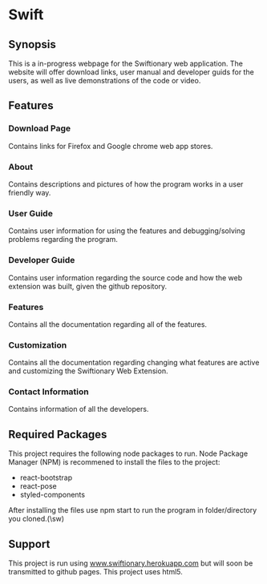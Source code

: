 # Swift
  
  ## Synopsis
  
  This is a in-progress webpage for the Swiftionary web application. The website will offer download links, user manual and developer guids for the users, as well as live demonstrations of the code or video.
  
  ## Features
  ### Download Page
  Contains links for Firefox and Google chrome web app stores.
  
  ### About
  Contains descriptions and pictures of how the program works in a user friendly way.
  
  ### User Guide
  Contains user information for using the features and debugging/solving problems regarding the program.
  
  ### Developer Guide
  Contains user information regarding the source code and how the web extension was built, given the github repository.
  
  ### Features
  Contains all the documentation regarding all of the features.
  
  ### Customization
  Contains all the documentation regarding changing what features are active and customizing the Swiftionary Web Extension.
  
  ### Contact Information
  Contains information of all the developers.
 
  ## Required Packages
  
  This project requires the following node packages to run. Node Package Manager (NPM) is recommened to install the files to the project:
  * react-bootstrap
  * react-pose
  * styled-components

  After installing the files use npm start to run the program in folder/directory you cloned.(\sw)
  
  ## Support
  This project is run using www.swiftionary.herokuapp.com but will soon be transmitted to github pages.
  This project uses html5. 
